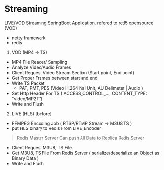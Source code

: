 # Streaming
LIVE/VOD Streaming SpringBoot Application. 
refered to red5 opensource (VOD)
+ netty framework
+ redis

1) VOD (MP4 -> TS)

- MP4 File Reader/ Sampling
- Analyze Video/Audio Frames
- Client Request Video Stream Section (Start point, End point)
- Get Proper Frames between start and end
- Write TS Packet 
  - PAT, PMT, PES (Video H.264 Nal Unit, AU Delimeter | Audio )
- Set Http Header For TS ( ACCESS_CONTROL_..., CONTENT_TYPE: "video/MP2T")
- Write and Flush


2) LIVE (HLS)
[before]
- FFMPEG Encoding Job ( RTSP/RTMP Stream -> M3U8,TS )
- put HLS binary to Redis
From LIVE_Encoder

> Redis Master Server Can push All Data to Replica Redis Server

- Client Request M3U8, TS File
- Get M3U8, TS File From Redis Server ( serialize/deserialize an Object as Binary Data )
- Write and Flush 
